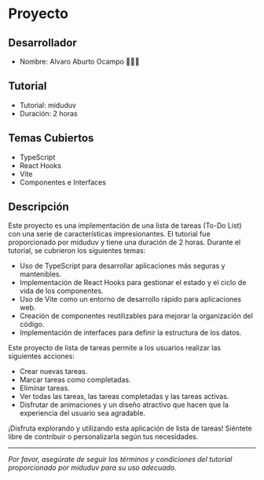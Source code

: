 # Proyecto 

## Desarrollador

- Nombre: Alvaro Aburto Ocampo 🧑🏾‍💻

## Tutorial

- Tutorial: miduduv
- Duración: 2 horas

## Temas Cubiertos

- TypeScript
- React Hooks
- Vite
- Componentes e Interfaces

## Descripción

Este proyecto es una implementación de una lista de tareas (To-Do List) con una serie de características impresionantes. El tutorial fue proporcionado por miduduv y tiene una duración de 2 horas. Durante el tutorial, se cubrieron los siguientes temas:

- Uso de TypeScript para desarrollar aplicaciones más seguras y mantenibles.
- Implementación de React Hooks para gestionar el estado y el ciclo de vida de los componentes.
- Uso de Vite como un entorno de desarrollo rápido para aplicaciones web.
- Creación de componentes reutilizables para mejorar la organización del código.
- Implementación de interfaces para definir la estructura de los datos.

Este proyecto de lista de tareas permite a los usuarios realizar las siguientes acciones:

- Crear nuevas tareas.
- Marcar tareas como completadas.
- Eliminar tareas.
- Ver todas las tareas, las tareas completadas y las tareas activas.
- Disfrutar de animaciones y un diseño atractivo que hacen que la experiencia del usuario sea agradable.

¡Disfruta explorando y utilizando esta aplicación de lista de tareas! Siéntete libre de contribuir o personalizarla según tus necesidades.

---

_Por favor, asegúrate de seguir los términos y condiciones del tutorial proporcionado por miduduv para su uso adecuado._
